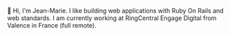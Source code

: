 👋 Hi, I'm Jean-Marie. I like building web applications with Ruby On Rails and web standards. I am currently working at RingCentral Engage Digital from Valence in France (full remote).
